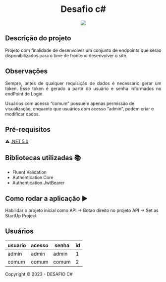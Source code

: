 <h1 align="center"> Desafio c# </h1>

<p align="center">
<img src="http://img.shields.io/static/v1?label=STATUS&message=EM%20DESENVOLVIMENTO&color=GREEN&style=for-the-badge"/>
</p>

## Descrição do projeto 

<p align="justify">
  Projeto com finalidade de desenvolver um conjunto de endpoints que serao disponibilizados para o time de frontend desenvolver o site. 
</p>

## Observações 

<p align="justify">
  Sempre, antes de qualquer requisição de dados é necessário gerar um token. Esse token é gerado a partir do usuário e senha informados no endPoint de Login.  

  Usuários  com acesso “comum” possuem apenas permissão de visualização, enquanto que usuários com acesso “admin”, podem criar e modificar dados.
</p>

## Pré-requisitos

:warning: [.NET 5.0](https://dotnet.microsoft.com/en-us/download/dotnet/5.0)

## Bibliotecas utilizadas :books:

- Fluent Validation
- Authentication.Core
- Authentication.JwtBearer

## Como rodar a aplicação :arrow_forward:

Habilidar o projeto inicial como API -> Botao direito no projeto API -> Set as StartUp Project

## Usuários

|usuario|acesso|senha|id|
| -------- |-------- |-------- |-------- |
|admin|admin|admin|1|
|comum|comum|comum|2| 

Copyright :copyright: 2023 - DESAFIO C#
